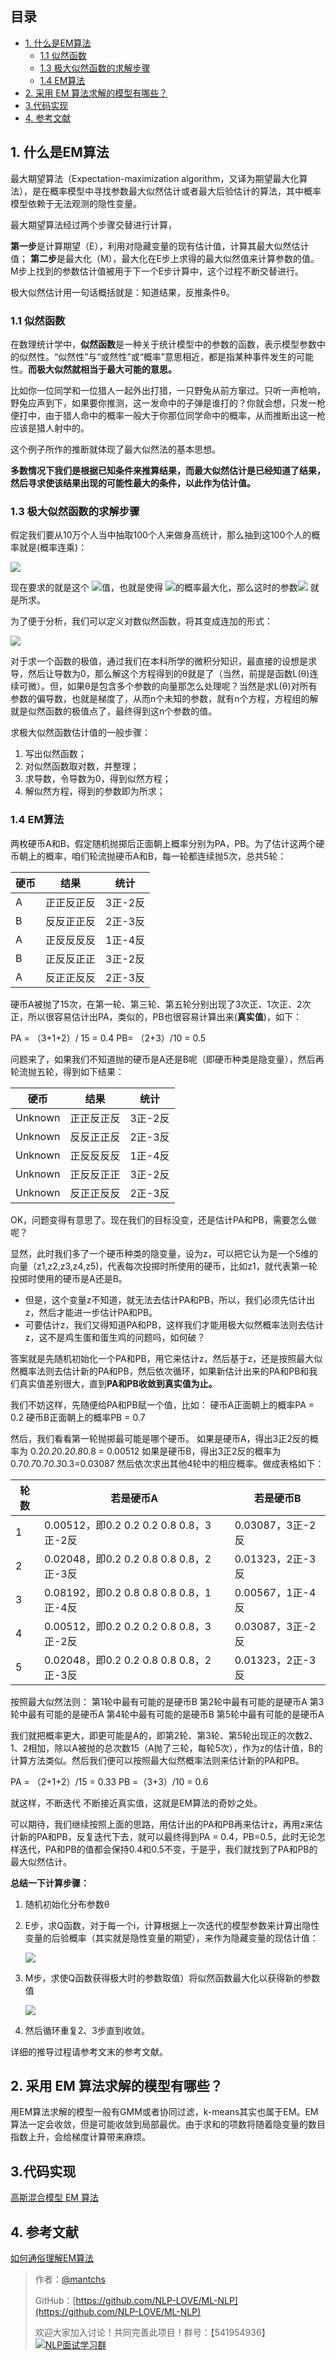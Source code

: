 ## 目录
- [1. 什么是EM算法](#1-什么是em算法)
  - [1.1 似然函数](#11-似然函数)
  - [1.3 极大似然函数的求解步骤](#13-极大似然函数的求解步骤)
  - [1.4 EM算法](#14-em算法)
- [2. 采用 EM 算法求解的模型有哪些？](#2-采用-em-算法求解的模型有哪些)
- [3.代码实现](https://github.com/NLP-LOVE/ML-NLP/tree/master/Machine%20Learning/6.%20EM/gmm_em)
- [4. 参考文献](#4-参考文献)

## 1. 什么是EM算法

最大期望算法（Expectation-maximization algorithm，又译为期望最大化算法），是在概率模型中寻找参数最大似然估计或者最大后验估计的算法，其中概率模型依赖于无法观测的隐性变量。

最大期望算法经过两个步骤交替进行计算，

**第一步**是计算期望（E），利用对隐藏变量的现有估计值，计算其最大似然估计值；
**第二步**是最大化（M），最大化在E步上求得的最大似然值来计算参数的值。M步上找到的参数估计值被用于下一个E步计算中，这个过程不断交替进行。

极大似然估计用一句话概括就是：知道结果，反推条件θ。

### 1.1 似然函数

在数理统计学中，**似然函数**是一种关于统计模型中的参数的函数，表示模型参数中的似然性。“似然性”与“或然性”或“概率”意思相近，都是指某种事件发生的可能性。**而极大似然就相当于最大可能的意思。**

比如你一位同学和一位猎人一起外出打猎，一只野兔从前方窜过。只听一声枪响，野兔应声到下，如果要你推测，这一发命中的子弹是谁打的？你就会想，只发一枪便打中，由于猎人命中的概率一般大于你那位同学命中的概率，从而推断出这一枪应该是猎人射中的。

这个例子所作的推断就体现了最大似然法的基本思想。

**多数情况下我们是根据已知条件来推算结果，而最大似然估计是已经知道了结果，然后寻求使该结果出现的可能性最大的条件，以此作为估计值。**

### 1.3 极大似然函数的求解步骤

假定我们要从10万个人当中抽取100个人来做身高统计，那么抽到这100个人的概率就是(概率连乘)：

![](https://latex.codecogs.com/gif.latex?L(\theta)=L(x_1,...,x_n|\theta)=\prod_{i=1}^{n}p(x_i|\theta),\theta\in\ominus)

现在要求的就是这个 ![](https://latex.codecogs.com/gif.latex?\theta)值，也就是使得 ![](https://latex.codecogs.com/gif.latex?L(\theta))的概率最大化，那么这时的参数![](https://latex.codecogs.com/gif.latex?\theta) 就是所求。

为了便于分析，我们可以定义对数似然函数，将其变成连加的形式：

![](https://latex.codecogs.com/gif.latex?H(\theta)=lnL(\theta)=ln\prod_{i=1}^{n}p(x_i|\theta)=\sum_{i=1}^{n}lnp(x_i|\theta))

对于求一个函数的极值，通过我们在本科所学的微积分知识，最直接的设想是求导，然后让导数为0，那么解这个方程得到的θ就是了（当然，前提是函数L(θ)连续可微）。但，如果θ是包含多个参数的向量那怎么处理呢？当然是求L(θ)对所有参数的偏导数，也就是梯度了，从而n个未知的参数，就有n个方程，方程组的解就是似然函数的极值点了，最终得到这n个参数的值。

求极大似然函数估计值的一般步骤：

1. 写出似然函数；
2. 对似然函数取对数，并整理；
3. 求导数，令导数为0，得到似然方程；
4. 解似然方程，得到的参数即为所求；

### 1.4 EM算法

两枚硬币A和B，假定随机抛掷后正面朝上概率分别为PA，PB。为了估计这两个硬币朝上的概率，咱们轮流抛硬币A和B，每一轮都连续抛5次，总共5轮：

| 硬币 | 结果       | 统计    |
| ---- | ---------- | ------- |
| A    | 正正反正反 | 3正-2反 |
| B    | 反反正正反 | 2正-3反 |
| A    | 正反反反反 | 1正-4反 |
| B    | 正反反正正 | 3正-2反 |
| A    | 反正正反反 | 2正-3反 |

硬币A被抛了15次，在第一轮、第三轮、第五轮分别出现了3次正、1次正、2次正，所以很容易估计出PA，类似的，PB也很容易计算出来(**真实值**)，如下：

PA = （3+1+2）/ 15 = 0.4
PB= （2+3）/10 = 0.5

问题来了，如果我们不知道抛的硬币是A还是B呢（即硬币种类是隐变量），然后再轮流抛五轮，得到如下结果：

| 硬币    | 结果       | 统计    |
| ------- | ---------- | ------- |
| Unknown | 正正反正反 | 3正-2反 |
| Unknown | 反反正正反 | 2正-3反 |
| Unknown | 正反反反反 | 1正-4反 |
| Unknown | 正反反正正 | 3正-2反 |
| Unknown | 反正正反反 | 2正-3反 |

OK，问题变得有意思了。现在我们的目标没变，还是估计PA和PB，需要怎么做呢？

显然，此时我们多了一个硬币种类的隐变量，设为z，可以把它认为是一个5维的向量（z1,z2,z3,z4,z5)，代表每次投掷时所使用的硬币，比如z1，就代表第一轮投掷时使用的硬币是A还是B。

- 但是，这个变量z不知道，就无法去估计PA和PB，所以，我们必须先估计出z，然后才能进一步估计PA和PB。
- 可要估计z，我们又得知道PA和PB，这样我们才能用极大似然概率法则去估计z，这不是鸡生蛋和蛋生鸡的问题吗，如何破？

答案就是先随机初始化一个PA和PB，用它来估计z，然后基于z，还是按照最大似然概率法则去估计新的PA和PB，然后依次循环，如果新估计出来的PA和PB和我们真实值差别很大，直到**PA和PB收敛到真实值为止。**

我们不妨这样，先随便给PA和PB赋一个值，比如：
硬币A正面朝上的概率PA = 0.2
硬币B正面朝上的概率PB = 0.7

然后，我们看看第一轮抛掷最可能是哪个硬币。
如果是硬币A，得出3正2反的概率为 0.2*0.2*0.2*0.8*0.8 = 0.00512
如果是硬币B，得出3正2反的概率为0.7*0.7*0.7*0.3*0.3=0.03087
然后依次求出其他4轮中的相应概率。做成表格如下：

| 轮数 | 若是硬币A                               | 若是硬币B        |
| ---- | --------------------------------------- | ---------------- |
| 1    | 0.00512，即0.2 0.2 0.2 0.8 0.8，3正-2反 | 0.03087，3正-2反 |
| 2    | 0.02048，即0.2 0.2 0.8 0.8 0.8，2正-3反 | 0.01323，2正-3反 |
| 3    | 0.08192，即0.2 0.8 0.8 0.8 0.8，1正-4反 | 0.00567，1正-4反 |
| 4    | 0.00512，即0.2 0.2 0.2 0.8 0.8，3正-2反 | 0.03087，3正-2反 |
| 5    | 0.02048，即0.2 0.2 0.8 0.8 0.8，2正-3反 | 0.01323，2正-3反 |

按照最大似然法则：
第1轮中最有可能的是硬币B
第2轮中最有可能的是硬币A
第3轮中最有可能的是硬币A
第4轮中最有可能的是硬币B
第5轮中最有可能的是硬币A

我们就把概率更大，即更可能是A的，即第2轮、第3轮、第5轮出现正的次数2、1、2相加，除以A被抛的总次数15（A抛了三轮，每轮5次），作为z的估计值，B的计算方法类似。然后我们便可以按照最大似然概率法则来估计新的PA和PB。

PA = （2+1+2）/15 = 0.33
PB =（3+3）/10 = 0.6

就这样，不断迭代 不断接近真实值，这就是EM算法的奇妙之处。

可以期待，我们继续按照上面的思路，用估计出的PA和PB再来估计z，再用z来估计新的PA和PB，反复迭代下去，就可以最终得到PA = 0.4，PB=0.5，此时无论怎样迭代，PA和PB的值都会保持0.4和0.5不变，于是乎，我们就找到了PA和PB的最大似然估计。

**总结一下计算步骤：**

1. 随机初始化分布参数θ

2. E步，求Q函数，对于每一个i，计算根据上一次迭代的模型参数来计算出隐性变量的后验概率（其实就是隐性变量的期望），来作为隐藏变量的现估计值：

   ![](http://wx1.sinaimg.cn/mw690/00630Defly1g57brmij1wj307l01cq2s.jpg)

3. M步，求使Q函数获得极大时的参数取值）将似然函数最大化以获得新的参数值

   ![](http://wx1.sinaimg.cn/mw690/00630Defly1g57bswusk1j30de01s3yh.jpg)

4. 然后循环重复2、3步直到收敛。

详细的推导过程请参考文末的参考文献。

## 2. 采用 EM 算法求解的模型有哪些？

用EM算法求解的模型一般有GMM或者协同过滤，k-means其实也属于EM。EM算法一定会收敛，但是可能收敛到局部最优。由于求和的项数将随着隐变量的数目指数上升，会给梯度计算带来麻烦。

## 3.代码实现

[高斯混合模型 EM 算法](https://github.com/NLP-LOVE/ML-NLP/tree/master/Machine%20Learning/6.%20EM/gmm_em)

## 4. 参考文献

[如何通俗理解EM算法](https://blog.csdn.net/v_july_v/article/details/81708386)

> 作者：[@mantchs](https://github.com/NLP-LOVE/ML-NLP)
>
> GitHub：[https://github.com/NLP-LOVE/ML-NLP](https://github.com/NLP-LOVE/ML-NLP)
>
> 欢迎大家加入讨论！共同完善此项目！群号：【541954936】<a target="_blank" href="//shang.qq.com/wpa/qunwpa?idkey=863f915b9178560bd32ca07cd090a7d9e6f5f90fcff5667489697b1621cecdb3"><img border="0" src="http://pub.idqqimg.com/wpa/images/group.png" alt="NLP面试学习群" title="NLP面试学习群"></a>
